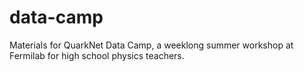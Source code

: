 # data-camp
Materials for QuarkNet Data Camp, a  weeklong summer workshop at Fermilab for high school physics teachers.
